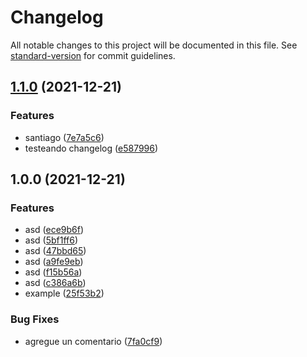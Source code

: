 # Changelog

All notable changes to this project will be documented in this file. See [standard-version](https://github.com/conventional-changelog/standard-version) for commit guidelines.

## [1.1.0](https://github.com/Santiago1732/mimacom/compare/v1.0.0...v1.1.0) (2021-12-21)


### Features

* santiago ([7e7a5c6](https://github.com/Santiago1732/mimacom/commit/7e7a5c64ef30d9f0e73b5980c265bc235f21d000))
* testeando changelog ([e587996](https://github.com/Santiago1732/mimacom/commit/e5879965a64782a06180c91318792b8ebb3171bb))

## 1.0.0 (2021-12-21)


### Features

* asd ([ece9b6f](https://github.com/Santiago1732/mimacom/commit/ece9b6f15ed4376c20f411441b9ca83f9578b15a))
* asd ([5bf1ff6](https://github.com/Santiago1732/mimacom/commit/5bf1ff62d869e2e271f23339046b04d97e0501ad))
* asd ([47bbd65](https://github.com/Santiago1732/mimacom/commit/47bbd6591f092c6395af6ad0daf39a3bdcf1cb1d))
* asd ([a9fe9eb](https://github.com/Santiago1732/mimacom/commit/a9fe9eba3f03826e426bcac80dc1d7ffcafe5809))
* asd ([f15b56a](https://github.com/Santiago1732/mimacom/commit/f15b56a99dda57b416273216c03a0d0a367e1587))
* asd ([c386a6b](https://github.com/Santiago1732/mimacom/commit/c386a6ba003455f5662e0a4703e7aa50c97284f6))
* example ([25f53b2](https://github.com/Santiago1732/mimacom/commit/25f53b23f373782b8a06b54afc824e37170e838d))


### Bug Fixes

* agregue un comentario ([7fa0cf9](https://github.com/Santiago1732/mimacom/commit/7fa0cf929d5e73b089d744d846a3e825632f4479))
